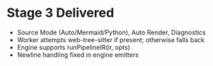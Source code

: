 # Stage 3 Delivered
- Source Mode (Auto/Mermaid/Python), Auto Render, Diagnostics
- Worker attempts web-tree-sitter if present; otherwise falls back
- Engine supports runPipelineIR(ir, opts)
- Newline handling fixed in engine emitters
